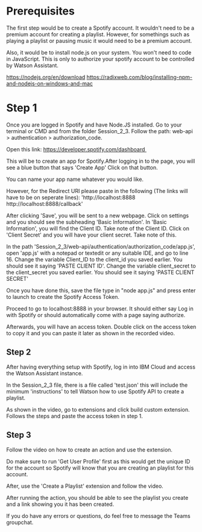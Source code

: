﻿# Prerequisites
The first step would be to create a Spotify account. It wouldn't need to be a premium account for creating a playlist. However, for somethings such as playing a playlist or pausing music it would need to be a premium account.

Also, it would be to install node.js on your system. You won't need to code in  JavaScript.  This is only to authorize your spotify account to be controlled by Watson Assistant.

https://nodejs.org/en/download
https://radixweb.com/blog/installing-npm-and-nodejs-on-windows-and-mac

# Step 1

Once you are logged in Spotify and have Node.JS installed. Go to your terminal or CMD and from the folder Session_2_3. Follow the path: web-api > authentication > authorization_code. 

Open this link: https://developer.spotify.com/dashboard 

This will be to create an app for Spotify.After logging in to the page, you will see a blue button that says 'Create App' Click on that button.

You can name your app name whatever you would like. 

However, for the Redirect URI please paste in the following (The links will have to be on seperate lines):
'http://localhost:8888 
http://localhost:8888/callback'

After clicking 'Save', you will be sent to a new webpage. 
Click on settings and you should see the subheading 'Basic Information'.
In 'Basic Information', you will find the Client ID. Take note of the Client ID. 
Click on 'Client Secret' and you will have your client secret. Take note of this.

In the path 'Session_2_3/web-api/authentication/authorization_code/app.js', open 'app.js' with a notepad or textedit or any suitable IDE, and go to line 16. Change the variable Client_ID to the client_id you saved earlier. You should see it saying 'PASTE CLIENT ID'. Change the variable client_secret to the client_secret you saved earlier. You should see it saying 'PASTE CLIENT SECRET'

Once you have done this, save the file type in "node app.js" and press enter to launch to create the Spotify Access Token.

Proceed to go to localhost:8888 in your browser. It should either say Log in with Spotify or should automatically come with a page saying authorize.

Afterwards, you will have an access token. Double click on the access token to copy it and you can paste it later as shown in the recorded video.

## Step 2

After having everything setup with Spotify, log in into IBM Cloud and access the Watson Assistant instance. 

In the Session_2_3 file, there is a file  called 'test.json' this will include the minimum 'instructions' to tell Watson how to use Spotify API to create a playlist.

As shown in the video, go to extensions and click build custom  extension. Follows the steps and paste the access token in step 1. 


## Step 3
Follow the video on how to create an action and use the extension. 

Do make sure to run 'Get User Profile' first as this would get the unique ID for the account so Spotify will know that you are creating an playlist for this account.

After, use the 'Create a Playlist' extension and follow the video.

After running the action, you should be able to see the playlist you create and a link showing you it has been created.


If you do have any errors or questions, do feel free to message the Teams groupchat. 


